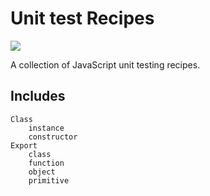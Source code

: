# Unit test Recipes
![](https://github.com/xgirma/unit_test_recipes/workflows/Node%20CI/badge.svg)

A collection of JavaScript unit testing recipes. 

## Includes

    Class
        instance
        constructor
    Export
        class
        function
        object
        primitive
